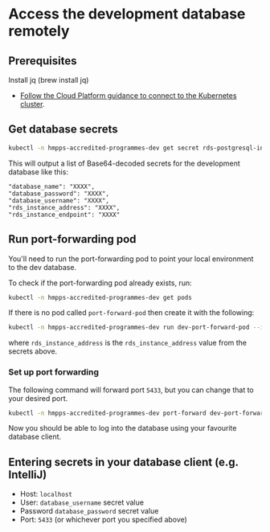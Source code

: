 # Access the development database remotely

## Prerequisites

Install jq (brew install jq)

- [Follow the Cloud Platform guidance to connect to the Kubernetes
  cluster](https://user-guide.cloud-platform.service.justice.gov.uk/documentation/getting-started/kubectl-config.html#connecting-to-the-cloud-platform-39-s-kubernetes-cluster).

## Get database secrets

```bash
kubectl -n hmpps-accredited-programmes-dev get secret rds-postgresql-instance-output -o json | jq '.data | map_values(@base64d)'
```

This will output a list of Base64-decoded secrets for the development database like this:

```
"database_name": "XXXX",
"database_password": "XXXX",
"database_username": "XXXX",
"rds_instance_address": "XXXX",
"rds_instance_endpoint": "XXXX"
```

## Run port-forwarding pod

You'll need to run the port-forwarding pod to point your local environment to the dev database.

To check if the port-forwarding pod already exists, run:

```bash
kubectl -n hmpps-accredited-programmes-dev get pods
```

If there is no pod called `port-forward-pod` then create it with the following:

```bash
kubectl -n hmpps-accredited-programmes-dev run dev-port-forward-pod --image=ministryofjustice/port-forward --env="REMOTE_HOST=<rds_instance_address>" --env="REMOTE_PORT=5432" --env="LOCAL_PORT=5432"
```

where `rds_instance_address` is the `rds_instance_address` value from the secrets above.

### Set up port forwarding

The following command will forward port `5433`, but you can change that to your desired port.

```bash
kubectl -n hmpps-accredited-programmes-dev port-forward dev-port-forward-pod 5433:5432
```

Now you should be able to log into the database using your favourite database client.

## Entering secrets in your database client (e.g. IntelliJ)

- Host: `localhost`
- User: `database_username` secret value
- Password `database_password` secret value
- Port: `5433` (or whichever port you specified above)

